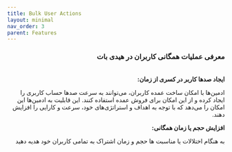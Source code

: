 ```yaml
---
title: Bulk User Actions
layout: minimal
nav_order: 3
parent: Features
---
```


<head>
    <meta charset="utf-8">
    <link rel="stylesheet" href="https://b3h1z.github.io/HidyBot-Docs/assets/css/style.css">
</head>
<div dir="rtl">

<h3>معرفی عملیات همگانی کاربران در هیدی بات</h3>
<br>
<b>ایجاد صدها کاربر در کسری از زمان:</b>
<p>ادمین‌ها با امکان ساخت عمده کاربران، می‌توانند به سرعت صدها حساب کاربری را ایجاد کرده و از این امکان برای فروش عمده استفاده کنند. این قابلیت به ادمین‌ها این امکان را می‌دهد که با توجه به اهداف و استراتژی‌های خود، سرعت و کارایی را افزایش دهند.</p>

<b>افزایش حجم یا زمان همگانی:</b>
<p>به هنگام اختلالات یا مناسبت ها حجم و زمان اشتراک به تمامی کاربران خود هدیه دهید</p>
</div>
